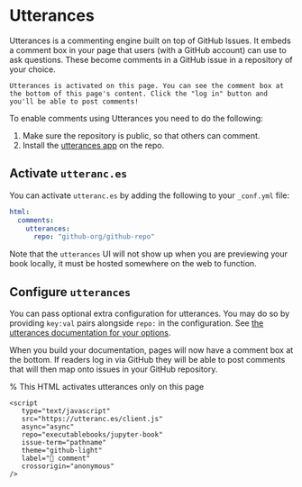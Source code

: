 # Utterances

Utterances is a commenting engine built on top of GitHub Issues. It embeds a comment box in your page that users (with a GitHub account) can use to ask questions. These become comments in a GitHub issue in a repository of your choice.

```{note}
Utterances is activated on this page. You can see the comment box at the bottom of this page's content. Click the "log in" button and you'll be able to post comments!
```

To enable comments using Utterances you need to do the following:

1. Make sure the repository is public, so that others can comment.
2. Install the [utterances app](https://github.com/apps/utterances) on the repo.

## Activate `utteranc.es`


You can activate `utteranc.es` by adding the following to your `_conf.yml` file:

```yaml
html:
  comments:
    utterances:
      repo: "github-org/github-repo"
```

Note that the `utterances` UI will not show up when you are previewing your book locally, it must be hosted somewhere on the web to function.

## Configure `utterances`

You can pass optional extra configuration for utterances. You may do so by providing `key:val` pairs alongside `repo:` in the configuration. See
[the utterances documentation for your options](https://utteranc.es/#configuration).

When you build your documentation, pages will now have a comment box at the bottom. If readers log in via GitHub they will be able to post comments that will then map onto issues in your GitHub repository.

% This HTML activates utterances only on this page
```{raw} html
<script
   type="text/javascript"
   src="https://utteranc.es/client.js"
   async="async"
   repo="executablebooks/jupyter-book"
   issue-term="pathname"
   theme="github-light"
   label="💬 comment"
   crossorigin="anonymous"
/>
```

